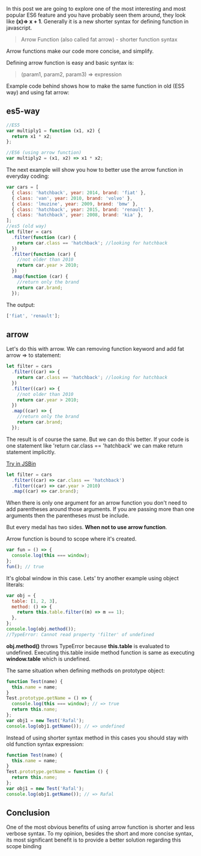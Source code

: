 In this post we are going to explore one of the most interesting and most popular ES6 feature and you have probably seen them around, they look like **(x)=> x + 1**. Generally it is a new shorter syntax for defining function in javascript.

> Arrow Function (also called fat arrow) - shorter function syntax

Arrow functions make our code more concise, and simplify.

Defining arrow function is easy and basic syntax is:

> (param1, param2, param3) => expression

Example code behind shows how to make the same function in old (ES5 way) and using fat arrow:

<h2 id="es5-way">es5-way</h2>

```js
//ES5
var multiply1 = function (x1, x2) {
  return x1 * x2;
};

//ES6 (using arrow function)
var multiply2 = (x1, x2) => x1 * x2;
```

The next example will show you how to better use the arrow function in everyday coding:

```js
var cars = [
  { class: 'hatchback', year: 2014, brand: 'fiat' },
  { class: 'van', year: 2010, brand: 'volvo' },
  { class: 'lmuzine', year: 2009, brand: 'bmw' },
  { class: 'hatchback', year: 2015, brand: 'renault' },
  { class: 'hatchback', year: 2008, brand: 'kia' },
];
//es5 (old way)
let filter = cars
  .filter(function (car) {
    return car.class == 'hatchback'; //looking for hatchback
  })
  .filter(function (car) {
    //not older than 2010
    return car.year > 2010;
  })
  .map(function (car) {
    //return only the brand
    return car.brand;
  });
```

The output:

```js
['fiat', 'renault'];
```

<h2 id="arrow">arrow</h2>

Let's do this with arrow. We can removing function keyword and add fat arrow => to statement:

```js
let filter = cars
  .filter((car) => {
    return car.class == 'hatchback'; //looking for hatchback
  })
  .filter((car) => {
    //not older than 2010
    return car.year > 2010;
  })
  .map((car) => {
    //return only the brand
    return car.brand;
  });
```

The result is of course the same. But we can do this better. If your code is one statement like 'return car.class == 'hatchback' we can make return statement implicitly.

<a href="https://jsbin.com/narivezata/edit?js,console" target="_blank">Try in JSBin</a>

```js
let filter = cars
  .filter((car) => car.class == 'hatchback')
  .filter((car) => car.year > 2010)
  .map((car) => car.brand);
```

When there is only one argument for an arrow function you don't need to add parentheses around those arguments. If you are passing more than one arguments then the parentheses must be include.

But every medal has two sides. **When not to use arrow function**.

Arrow function is bound to scope where it's created.

```js
var fun = () => {
  console.log(this === window);
};
fun(); // true
```

It's global window in this case. Lets' try another example using object literals:

```js
var obj = {
  table: [1, 2, 3],
  method: () => {
    return this.table.filter((m) => m == 1);
  },
};
console.log(obj.method());
//TypeError: Cannot read property 'filter' of undefined
```

**obj.method()** throws TypeError because **this.table** is evaluated to undefined. Executing this.table inside method function is same as executing **window.table** which is undefined.

The same situation when defining methods on prototype object:

```js
function Test(name) {
  this.name = name;
}
Test.prototype.getName = () => {
  console.log(this === window); // => true
  return this.name;
};
var obj1 = new Test('Rafal');
console.log(obj1.getName()); // => undefined
```

Instead of using shorter syntax method in this cases you should stay with old function syntax expression:

```js
function Test(name) {
  this.name = name;
}
Test.prototype.getName = function () {
  return this.name;
};
var obj1 = new Test('Rafal');
console.log(obj1.getName()); // => Rafal
```

<h2 id="Conclusion">Conclusion</h2>
One of the most obvious benefits of using arrow function is shorter and less verbose syntax. To my opinion, besides the short and more concise syntax, its most significant benefit is to provide a better solution regarding this scope binding
